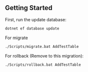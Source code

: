 
## Getting Started

First, run the update database:

```bash
dotnet ef database update
```

For migrate
```bash
./Scripts/migrate.bat AddTestTable
```

For rollback (Remove to this migration):
```bash
./Scripts/rollback.bat AddTestTable
```
